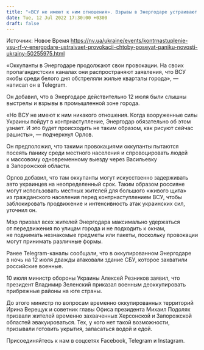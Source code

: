 ```yaml
---
title: "«ВСУ не имеют к ним отношения». Взрывы в Энергодаре устраивают оккупанты, чтобы посеять панику — мэр"
date: Tue, 12 Jul 2022 17:30:00 +0300
draft: false
---
```

Источник: Новое Время https://nv.ua/ukraine/events/kontrnastuplenie-vsu-rf-v-energodare-ustraivaet-provokacii-chtoby-poseyat-paniku-novosti-ukrainy-50255975.html


«Оккупанты в Энергодаре продолжают свои провокации. На своих пропагандистских каналах они распространяют заявления, что ВСУ якобы среди белого дня обстреляли жилые кварталы города», — написал он в Telegram.

Он добавил, что в Энергодаре действительно 12 июля были слышны выстрелы и взрывы в промышленной зоне города. 

«Но ВСУ не имеют к ним никакого отношения. Когда вооруженные силы Украины пойдут в контрнаступление, Энергодар обязательно об этом узнает. И это будет происходить не таким образом, как рисуют сейчас рашисты», — подчеркнул Орлов.

Он предположил, что такими провокациями оккупанты пытаются посеять панику среди местного населения и спровоцировать людей к массовому одновременному выезду через Васильевку в Запорожской области. 

Орлов добавил, что там оккупанты могут искусственно задерживать авто украинцев на неопределенный срок. Таким образом россияне могут использовать местных жителей для большого «живого щита» из гражданского населения перед контрнаступлением ВСУ, чтобы заблокировать продвижение и интенсивность атак украинских сил, уточнил он.

Мэр призвал всех жителей Энергодара максимально удержаться от передвижения по улицам города и не подходить к окнам, не поднимать незнакомые предметы или пакеты, поскольку провокации могут принимать различные формы.

Ранее Telegram-каналы сообщали, что в оккупированном Энергодаре в ночь на 12 июля дважды атаковали здание СБУ, которое захватили российские военные.

10 июля министр обороны Украины Алексей Резников заявил, что президент Владимир Зеленский приказал военным деоккупировать прибрежные районы на юге страны.



До этого министр по вопросам временно оккупированных территорий Ирина Верещук и советник главы Офиса президента Михаил Подоляк призвали жителей временно захваченных Херсонской и Запорожской областей эвакуироваться. Тех, у кого нет такой возможности, призывали готовить укрытия, запасаться водой и едой.

Присоединяйтесь к нам в соцсетях Facebook, Telegram и Instagram.
